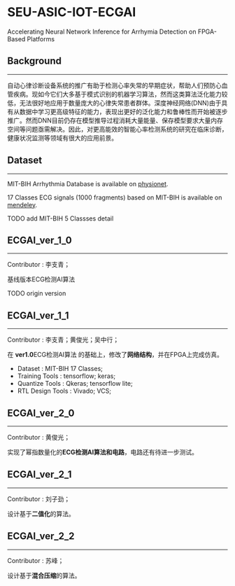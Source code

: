 # SEU-ASIC-IOT-ECGAI
Accelerating Neural Network Inference for Arrhymia Detection on FPGA-Based Platforms


## Background
---
自动心律诊断设备系统的推广有助于检测心率失常的早期症状，帮助人们预防心血管疾病。现如今它们大多基于模式识别的机器学习算法，然而这类算法泛化能力较低，无法很好地应用于数量庞大的心律失常患者群体。深度神经网络(DNN)由于具有从数据中学习更高级特征的能力，表现出更好的泛化能力和鲁棒性而开始被逐步推广。然而DNN目前仍存在模型推导过程消耗大量能量、保存模型要求大量内存空间等问题亟需解决。因此，对更高能效的智能心率检测系统的研究在临床诊断，健康状况监测等领域有很大的应用前景。


## Dataset
---
MIT-BIH Arrhythmia Database is available on [physionet](https://www.physionet.org/content/mitdb/1.0.0/).

17 Classes ECG signals (1000 fragments) based on MIT-BIH is available on [mendeley](https://data.mendeley.com/datasets/7dybx7wyfn/3).

TODO add MIT-BIH 5 Classses detail

## ECGAI_ver_1_0
---
Contributor : 李支青；

基线版本ECG检测AI算法

TODO origin version

## ECGAI_ver_1_1
---
Contributor : 李支青；黄俊光；吴中行；

在 **ver1.0**ECG检测AI算法 的基础上，修改了**网络结构**，并在FPGA上完成仿真。

* Dataset : MIT-BIH 17 Classes;
* Training Tools : tensorflow; keras;
* Quantize Tools : Qkeras; tensorflow lite;
* RTL Design Tools : Vivado; VCS;

## ECGAI_ver_2_0
---
Contributor : 黄俊光；

实现了幂指数量化的**ECG检测AI算法和电路**，电路还有待进一步测试。

## ECGAI_ver_2_1
---
Contributor : 刘子劲；

设计基于**二值化**的算法。

## ECGAI_ver_2_2
---
Contributor : 苏峰；

设计基于**混合压缩**的算法。